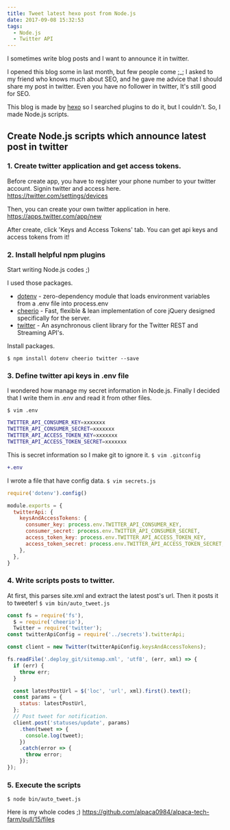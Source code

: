 ```yaml
---
title: Tweet latest hexo post from Node.js
date: 2017-09-08 15:32:53
tags:
  - Node.js
  - Twitter API
---
```


I sometimes write blog posts and I want to announce it in twitter.

I opened this blog some in last month, but few people come ;_;
I asked to my friend who knows much about SEO, and he gave me advice that I should share my post in twitter.
Even you have no follower in twitter, It's still good for SEO.

This blog is made by [hexo](https://hexo.io/) so I searched plugins to do it, but I couldn't.
So, I made Node.js scripts.

## Create Node.js scripts which announce latest post in twitter

### 1. Create twitter application and get access tokens.

Before create app, you have to register your phone number to your twitter account.
Signin twitter and access here.
https://twitter.com/settings/devices

Then, you can create your own twitter application in here.
https://apps.twitter.com/app/new

After create, click 'Keys and Access Tokens' tab.
You can get api keys and access tokens from it!

### 2. Install helpful npm plugins

Start writing Node.js codes ;)

I used those packages.
- [dotenv](https://www.npmjs.com/package/dotenv) - zero-dependency module that loads environment variables from a .env file into process.env
- [cheerio](https://www.npmjs.com/package/cheerio) - Fast, flexible & lean implementation of core jQuery designed specifically for the server.
- [twitter](https://www.npmjs.com/package/twitter) - An asynchronous client library for the Twitter REST and Streaming API's.

Install packages.
```console
$ npm install dotenv cheerio twitter --save
```

### 3. Define twitter api keys in .env file

I wondered how manage my secret information in Node.js.
Finally I decided that I write them in .env and read it from other files.

`$ vim .env`
```sh
TWITTER_API_CONSUMER_KEY=xxxxxxx
TWITTER_API_CONSUMER_SECRET=xxxxxxx
TWITTER_API_ACCESS_TOKEN_KEY=xxxxxxx
TWITTER_API_ACCESS_TOKEN_SECRET=xxxxxxx
```

This is secret information so I make git to ignore it.
`$ vim .gitconfig`
```diff
+.env
```

I wrote a file that have config data.
`$ vim secrets.js`
```js
require('dotenv').config()

module.exports = {
  twitterApi: {
    keysAndAccessTokens: {
      consumer_key: process.env.TWITTER_API_CONSUMER_KEY,
      consumer_secret: process.env.TWITTER_API_CONSUMER_SECRET,
      access_token_key: process.env.TWITTER_API_ACCESS_TOKEN_KEY,
      access_token_secret: process.env.TWITTER_API_ACCESS_TOKEN_SECRET,
    },
  },
}
```

### 4. Write scripts posts to twitter.

At first, this parses site.xml and extract the latest post's url.
Then it posts it to tweeter!
`$ vim bin/auto_tweet.js`
```js
const fs = require('fs'),
  $ = require('cheerio'),
  Twitter = require('twitter');
const twitterApiConfig = require('../secrets').twitterApi;

const client = new Twitter(twitterApiConfig.keysAndAccessTokens);

fs.readFile('.deploy_git/sitemap.xml', 'utf8', (err, xml) => {
  if (err) {
    throw err;
  }

  const latestPostUrl = $('loc', 'url', xml).first().text();
  const params = {
    status: latestPostUrl,
  };
  // Post tweet for notification.
  client.post('statuses/update', params)
    .then(tweet => {
      console.log(tweet);
    })
    .catch(error => {
      throw error;
    });
});
```

### 5. Execute the scripts

```console
$ node bin/auto_tweet.js
```

Here is my whole codes ;)
https://github.com/alpaca0984/alpaca-tech-farm/pull/15/files